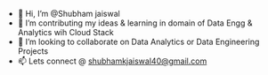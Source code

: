 - 👋 Hi, I’m @Shubham jaiswal
- 👀 I’m contributing my ideas & learning in domain of Data Engg & Analytics wih Cloud Stack
- 💞️ I’m looking to collaborate on Data Analytics or Data Engineering Projects
- 📫 Lets connect @ shubhamkjaiswal40@gmail.com

<!---
shubhamjais40/shubhamjais40 is a ✨ special ✨ repository because its `README.md` (this file) appears on your GitHub profile.
You can click the Preview link to take a look at your changes.
--->

